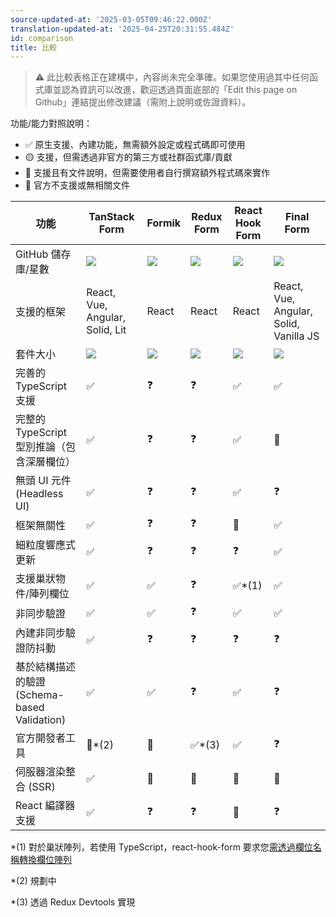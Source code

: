 ```yaml
---
source-updated-at: '2025-03-05T09:46:22.000Z'
translation-updated-at: '2025-04-25T20:31:55.484Z'
id: comparison
title: 比較
---
```


> ⚠️ 此比較表格正在建構中，內容尚未完全準確。如果您使用過其中任何函式庫並認為資訊可以改進，歡迎透過頁面底部的「Edit this page on Github」連結提出修改建議（需附上說明或佐證資料）。

功能/能力對照說明：

- ✅ 原生支援、內建功能，無需額外設定或程式碼即可使用
- 🟡 支援，但需透過非官方的第三方或社群函式庫/貢獻
- 🔶 支援且有文件說明，但需要使用者自行撰寫額外程式碼來實作
- 🛑 官方不支援或無相關文件

| 功能                                         | TanStack Form                                | Formik                         | Redux Form                             | React Hook Form                                  | Final Form                             |
| -------------------------------------------- | -------------------------------------------- | ------------------------------ | -------------------------------------- | ------------------------------------------------ | -------------------------------------- |
| GitHub 儲存庫/星數                           | [![][stars-tanstack-form]][gh-tanstack-form] | [![][stars-formik]][gh-formik] | [![][stars-redux-form]][gh-redux-form] | [![][stars-react-hook-form]][gh-react-hook-form] | [![][stars-final-form]][gh-final-form] |
| 支援的框架                                   | React, Vue, Angular, Solid, Lit              | React                          | React                                  | React                                            | React, Vue, Angular, Solid, Vanilla JS |
| 套件大小                                     | [![][bp-tanstack-form]][bpl-tanstack-form]   | [![][bp-formik]][bpl-formik]   | [![][bp-redux-form]][bpl-redux-form]   | [![][bp-react-hook-form]][bpl-react-hook-form]   | [![][bp-final-form]][bpl-final-form]   |
| 完善的 TypeScript 支援                       | ✅                                           | ❓                             | ❓                                     | ✅                                               | ✅                                     |
| 完整的 TypeScript 型別推論（包含深層欄位）   | ✅                                           | ❓                             | ❓                                     | ✅                                               | 🛑                                     |
| 無頭 UI 元件 (Headless UI)                   | ✅                                           | ❓                             | ❓                                     | ✅                                               | ❓                                     |
| 框架無關性                                   | ✅                                           | ❓                             | ❓                                     | 🛑                                               | ✅                                     |
| 細粒度響應式更新                             | ✅                                           | ❓                             | ❓                                     | ❓                                               | ✅                                     |
| 支援巢狀物件/陣列欄位                        | ✅                                           | ✅                             | ❓                                     | ✅\*(1)                                          | ✅                                     |
| 非同步驗證                                   | ✅                                           | ✅                             | ❓                                     | ✅                                               | ✅                                     |
| 內建非同步驗證防抖動                         | ✅                                           | ❓                             | ❓                                     | ❓                                               | ❓                                     |
| 基於結構描述的驗證 (Schema-based Validation) | ✅                                           | ✅                             | ❓                                     | ✅                                               | ❓                                     |
| 官方開發者工具                               | 🛑\*(2)                                      | 🛑                             | ✅\*(3)                                | ✅                                               | ❓                                     |
| 伺服器渲染整合 (SSR)                         | ✅                                           | 🛑                             | 🛑                                     | 🛑                                               | 🛑                                     |
| React 編譯器支援                             | ✅                                           | ❓                             | ❓                                     | 🛑                                               | ❓                                     |

\*(1) 對於巢狀陣列，若使用 TypeScript，react-hook-form 要求您[需透過欄位名稱轉換欄位陣列](https://react-hook-form.com/docs/usefieldarray)

\*(2) 規劃中

\*(3) 透過 Redux Devtools 實現

[bpl-tanstack-form]: https://bundlephobia.com/result?p=@tanstack/react-form
[bp-tanstack-form]: https://badgen.net/bundlephobia/minzip/@tanstack/react-form?label=💾
[gh-tanstack-form]: https://github.com/TanStack/form
[stars-tanstack-form]: https://img.shields.io/github/stars/TanStack/form?label=%F0%9F%8C%9F
[bpl-formik]: https://bundlephobia.com/result?p=formik
[bp-formik]: https://badgen.net/bundlephobia/minzip/formik?label=💾
[gh-formik]: https://github.com/jaredpalmer/formik
[stars-formik]: https://img.shields.io/github/stars/jaredpalmer/formik?label=%F0%9F%8C%9F
[bpl-redux-form]: https://bundlephobia.com/result?p=redux-form
[bp-redux-form]: https://badgen.net/bundlephobia/minzip/redux-form?label=💾
[gh-redux-form]: https://github.com/redux-form/redux-form
[stars-redux-form]: https://img.shields.io/github/stars/redux-form/redux-form?label=%F0%9F%8C%9F
[bpl-react-hook-form]: https://bundlephobia.com/result?p=react-hook-form
[bp-react-hook-form]: https://badgen.net/bundlephobia/minzip/react-hook-form?label=💾
[gh-react-hook-form]: https://github.com/react-hook-form/react-hook-form
[stars-react-hook-form]: https://img.shields.io/github/stars/react-hook-form/react-hook-form?label=%F0%9F%8C%9F
[bpl-final-form]: https://bundlephobia.com/result?p=final-form
[bp-final-form]: https://badgen.net/bundlephobia/minzip/final-form?label=💾
[gh-final-form]: https://github.com/final-form/final-form
[stars-final-form]: https://img.shields.io/github/stars/final-form/final-form?label=%F0%9F%8C%9F
